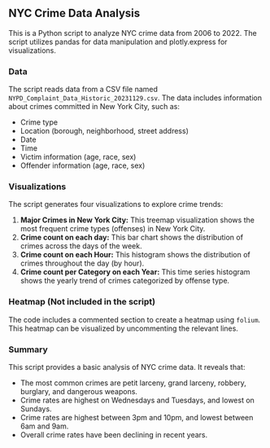 ## NYC Crime Data Analysis

This is a Python script to analyze NYC crime data from 2006 to 2022. The script utilizes pandas for data manipulation and plotly.express for visualizations.

### Data

The script reads data from a CSV file named `NYPD_Complaint_Data_Historic_20231129.csv`. The data includes information about crimes committed in New York City, such as:

* Crime type
* Location (borough, neighborhood, street address)
* Date
* Time
* Victim information (age, race, sex)
* Offender information (age, race, sex)

### Visualizations

The script generates four visualizations to explore crime trends:

1. **Major Crimes in New York City:** This treemap visualization shows the most frequent crime types (offenses) in New York City.
2. **Crime count on each day:** This bar chart shows the distribution of crimes across the days of the week. 
3. **Crime count on each Hour:** This histogram shows the distribution of crimes throughout the day (by hour).
4. **Crime count per Category on each Year:** This time series histogram shows the yearly trend of crimes categorized by offense type.

### Heatmap (Not included in the script)

The code includes a commented section to create a heatmap using `folium`. This heatmap can be visualized by uncommenting the relevant lines. 

### Summary

This script provides a basic analysis of NYC crime data. It reveals that:

* The most common crimes are petit larceny, grand larceny, robbery, burglary, and dangerous weapons.
* Crime rates are highest on Wednesdays and Tuesdays, and lowest on Sundays.
* Crime rates are highest between 3pm and 10pm, and lowest between 6am and 9am. 
* Overall crime rates have been declining in recent years.
